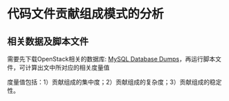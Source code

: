# 代码文件贡献组成模式的分析 

## 相关数据及脚本文件

需要先下载OpenStack相关的数据库: [MySQL Database Dumps](https://github.com/SunflowerPKU/The-Analysis-of-Code-Files-Contribution-Composition-Pattern)，再运行脚本文件，可计算出文中所对应的相关度量值

度量值包括：1）贡献组成的集中度；2）贡献组成的复杂度；3）贡献组成的稳定性。
